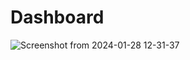 # Dashboard 
![Screenshot from 2024-01-28 12-31-37](https://github.com/rajanjha9235/dashboard/assets/138964806/2b3f3eee-a556-4777-94a2-45033ea7ef53)
